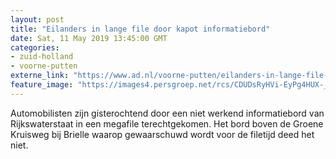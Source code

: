 ```yaml
---
layout: post
title: "Eilanders in lange file door kapot informatiebord"
date: Sat, 11 May 2019 13:45:00 GMT
categories: 
- zuid-holland 
- voorne-putten 
externe_link: "https://www.ad.nl/voorne-putten/eilanders-in-lange-file-door-kapot-informatiebord~a3cb6f37/"
feature_image: "https://images4.persgroep.net/rcs/CDUDsRyHVi-EyPg4HUX-_A4Tylw/diocontent/146919063/_fitwidth/400/?appId=21791a8992982cd8da851550a453bd7f&quality=0.7"
---
```


Automobilisten zijn gisterochtend door een niet werkend informatiebord van Rijkswaterstaat in een megafile terechtgekomen. Het bord boven de Groene Kruisweg bij Brielle waarop gewaarschuwd wordt voor de filetijd deed het niet.

